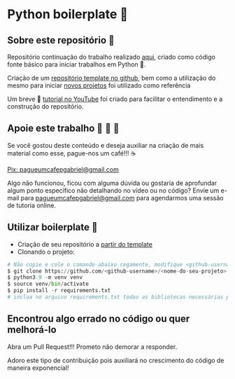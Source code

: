 Python boilerplate :ramen:
===

## Sobre este repositório :open_book:

Repositório continuação do trabalho realizado [aqui](https://github.com/gabrielbdornas/python-boilerplate), criado como código fonte básico para iniciar trabalhos em Python :snake:.

Criação de um [repositório template no github](https://docs.github.com/en/github/creating-cloning-and-archiving-repositories/creating-a-repository-on-github/creating-a-template-repository), bem como a utilização do mesmo para iniciar [novos projetos](https://docs.github.com/en/github/creating-cloning-and-archiving-repositories/creating-a-repository-on-github/creating-a-new-repository) foi utilizado como referência

Um breve :movie_camera: [tutorial no YouTube](https://youtu.be/HObvXFlz4Ds) foi criado para facilitar o entendimento e a construção do repositório.


## Apoie este trabalho :money_with_wings: :money_with_wings: :money_with_wings:

Se você gostou deste conteúdo e deseja auxiliar na criação de mais material como esse, pague-nos um café!!! :coffee:

[Pix: pagueumcafepgabriel@gmail.com](https://iti.itau/transacoes?t=link&h=f5fa1d7a-d3cd-4502-b62f-3eac451528a6)

Algo não funcionou, ficou com alguma dúvida ou gostaria de aprofundar algum ponto específico não detalhando no vídeo ou no código? Envie um e-mail para pagueumcafepgabriel@gmail.com para agendarmos uma sessão de tutoria online.

## Utilizar boilerplate :open_book:

- Criação de seu repositório a [partir do template](https://github.com/gabrielbdornas/python-boilerplate-template/generate)
- Clonando o projeto:

```Python
# Não copie e cole o comando abaixo cegamente, modifique <github-username> e <nome-do-seu-projeto>
$ git clone https://github.com/<github-username>/<nome-do-seu-projeto>
$ python3.9 -m venv venv
$ source venv/bin/activate
$ pip install -r requirements.txt
# inclua no arquivo requirements.txt todas as bibliotecas necessárias p seu projeto
```

## Encontrou algo errado no código ou quer melhorá-lo

Abra um Pull Request!!! Prometo não demorar a responder.

Adoro este tipo de contribuição pois auxiliará no crescimento do código de maneira exponencial!
